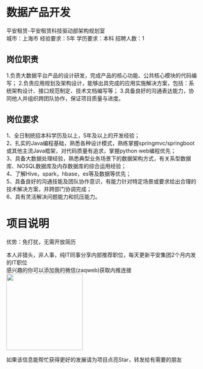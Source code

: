 # 数据产品开发
平安租赁-平安租赁科技驱动部架构规划室  
城市：上海市 经验要求：5年 学历要求：本科  招聘人数：1

## 岗位职责
1.负责大数据平台产品的设计研发，完成产品的核心功能、公共核心模块的代码编写；
 2.负责应用规划及架构设计，能够出具完成的应用实施解决方案，包括：系统架构设计、接口规范制定、技术文档编写等；
 3.具备良好的沟通表达能力，协同他人并组织跨团队协作，保证项目质量与进度。

## 岗位要求
1、全日制统招本科学历及以上，5年及以上的开发经验；			
 2、扎实的Java编程基础，熟悉各种设计模式，熟练掌握springmvc/springboot或其他主流Java框架，对代码质量有追求，掌握python web编程优先；			
 3、具备大数据处理经验，熟悉典型业务场景下的数据架构方式，有关系型数据库、NOSQL数据库及内存数据库的综合运用经验；			
 4、了解Hive，spark，hbase，es等及数据等优先；			
 5、具备良好的沟通技能及团队协作意识，有能力针对特定场景或要求给出合理的技术解决方案，并跨部门协调完成；			
 6、具有灵活解决问题能力和抗压能力。

# 项目说明

优势：免打扰，无需开放简历

本人非猎头，非人事，纯IT同事分享内部推荐职位，每天更新平安集团2个月内发的IT职位  
感兴趣的你可以添加我的微信(zaqweb)获取内推连接  
<img src="https://github.com/zaqweb/PA-IT-JOBS/blob/master/WechatICode.jpeg"  height="200" width="200">

如果该信息能帮忙获得更好的发展请为项目点亮Star，转发给有需要的朋友





